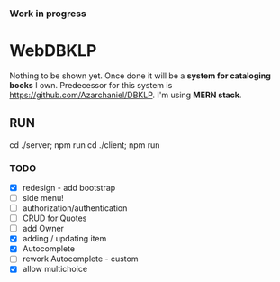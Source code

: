 ### Work in progress
# WebDBKLP

Nothing to be shown yet. 
Once done it will be a **system for cataloging books** I own. Predecessor for this system is https://github.com/Azarchaniel/DBKLP.
I'm using **MERN stack**.

## RUN
cd ./server; npm run
cd ./client; npm run

### TODO
- [X] redesign - add bootstrap
- [ ] side menu!
- [ ] authorization/authentication
- [ ] CRUD for Quotes
- [ ] add Owner
- [X] adding / updating item
- [X] Autocomplete
- [ ] rework Autocomplete - custom
- [X] allow multichoice  
